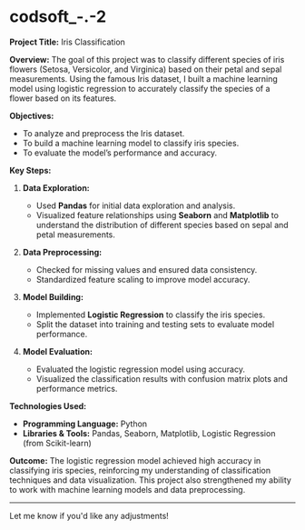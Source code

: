 # codsoft_-.-2

**Project Title:** Iris Classification

**Overview:**
The goal of this project was to classify different species of iris flowers (Setosa, Versicolor, and Virginica) based on their petal and sepal measurements. Using the famous Iris dataset, I built a machine learning model using logistic regression to accurately classify the species of a flower based on its features.

**Objectives:**
- To analyze and preprocess the Iris dataset.
- To build a machine learning model to classify iris species.
- To evaluate the model’s performance and accuracy.

**Key Steps:**
1. **Data Exploration:**
   - Used **Pandas** for initial data exploration and analysis.
   - Visualized feature relationships using **Seaborn** and **Matplotlib** to understand the distribution of different species based on sepal and petal measurements.

2. **Data Preprocessing:**
   - Checked for missing values and ensured data consistency.
   - Standardized feature scaling to improve model accuracy.

3. **Model Building:**
   - Implemented **Logistic Regression** to classify the iris species.
   - Split the dataset into training and testing sets to evaluate model performance.

4. **Model Evaluation:**
   - Evaluated the logistic regression model using accuracy.
   - Visualized the classification results with confusion matrix plots and performance metrics.

**Technologies Used:**
- **Programming Language:** Python
- **Libraries & Tools:** Pandas, Seaborn, Matplotlib, Logistic Regression (from Scikit-learn)

**Outcome:**
The logistic regression model achieved high accuracy in classifying iris species, reinforcing my understanding of classification techniques and data visualization. This project also strengthened my ability to work with machine learning models and data preprocessing.

---

Let me know if you'd like any adjustments!

